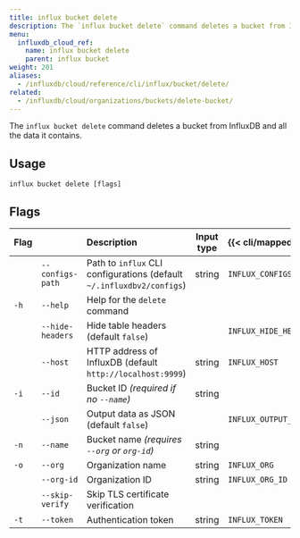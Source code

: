 ```yaml
---
title: influx bucket delete
description: The `influx bucket delete` command deletes a bucket from InfluxDB and all the data it contains.
menu:
  influxdb_cloud_ref:
    name: influx bucket delete
    parent: influx bucket
weight: 201
aliases:
  - /influxdb/cloud/reference/cli/influx/bucket/delete/
related:
  - /influxdb/cloud/organizations/buckets/delete-bucket/
---
```


The `influx bucket delete` command deletes a bucket from InfluxDB and all the data it contains.

## Usage
```
influx bucket delete [flags]
```

## Flags
| Flag |                  | Description                                                           | Input type  | {{< cli/mapped >}}    |
|:---- |:---              |:-----------                                                           |:----------: |:------------------    |
|      | `--configs-path` | Path to `influx` CLI configurations (default `~/.influxdbv2/configs`) | string      |`INFLUX_CONFIGS_PATH`  |
| `-h` | `--help`         | Help for the `delete` command                                         |             |                       |
|      | `--hide-headers` | Hide table headers (default `false`)                                  |             | `INFLUX_HIDE_HEADERS` |
|      | `--host`         | HTTP address of InfluxDB (default `http://localhost:9999`)            | string      | `INFLUX_HOST`         |
| `-i` | `--id`           | Bucket ID _(required if no `--name`)_                                 | string      |                       |
|      | `--json`         | Output data as JSON (default `false`)                                 |             | `INFLUX_OUTPUT_JSON`  |
| `-n` | `--name`         | Bucket name _(requires `--org` or `org-id`)_                          | string      |                       |
| `-o` | `--org`          | Organization name                                                     | string      | `INFLUX_ORG`          |
|      | `--org-id`       | Organization ID                                                       | string      | `INFLUX_ORG_ID`       |
|      | `--skip-verify`  | Skip TLS certificate verification                                     |             |                       |
| `-t` | `--token`        | Authentication token                                                  | string      | `INFLUX_TOKEN`        |
